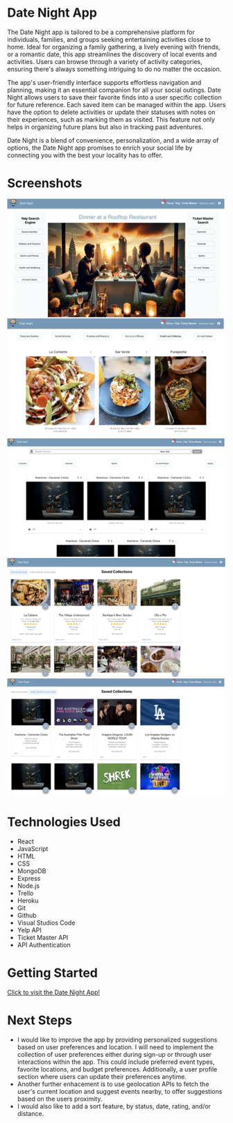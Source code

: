 # Date Night App

The Date Night app is tailored to be a comprehensive platform for individuals, families, and groups seeking entertaining activities close to home. Ideal for organizing a family gathering, a lively evening with friends, or a romantic date, this app streamlines the discovery of local events and activities. Users can browse through a variety of activity categories, ensuring there's always something intriguing to do no matter the occasion.

The app's user-friendly interface supports effortless navigation and planning, making it an essential companion for all your social outings. Date Night allows users to save their favorite finds into a user specific collection for future reference. Each saved item can be managed within the app. Users have the option to delete activities or update their statuses with notes on their experiences, such as marking them as visited. This feature not only helps in organizing future plans but also in tracking past adventures.

Date Night is a blend of convenience, personalization, and a wide array of options, the Date Night app promises to enrich your social life by connecting you with the best your locality has to offer.

# Screenshots

<img src="public/pic1.png">
<img src="public/pic2.png">
<img src="public/pic3.png">
<img src="public/pic4.png">
<img src="public/pic5.png">


# Technologies Used

- React
- JavaScript
- HTML
- CSS
- MongoDB
- Express
- Node.js
- Trello
- Heroku
- Git
- Github
- Visual Studios Code
- Yelp API
- Ticket Master API
- API Authentication


# Getting Started

[Click to visit the Date Night App!](https://date-night-app-57a5365aa17a.herokuapp.com/)

# Next Steps

- I would like to improve the app by providing personalized suggestions based on user preferences and location. I will need to implement the collection of user preferences either during sign-up or through user interactions within the app. This could include preferred event types, favorite locations, and budget preferences. Additionally, a user profile section where users can update their preferences anytime.
- Another further enhacement is to use geolocation APIs to fetch the user's current location and suggest events nearby, to offer suggestions based on the users proximity.
- I would also like to add a sort feature, by status, date, rating, and/or distance.